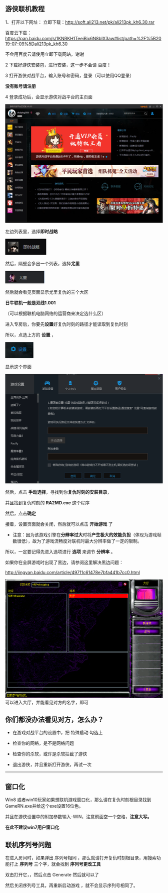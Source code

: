 ## 游侠联机教程

1、打开以下网址：
立即下载：http://soft.ali213.net/pk/ali213pk_kh6.30.rar

百度云下载：https://pan.baidu.com/s/1KNRKH1TeeiBix6N8bIX3aw#list/path=%2F%5B2019-07-09%5Dali213pk_kh6.30

不会用百度云请使用立即下载网站。谢谢



2   下载好游侠安装包，进行安装，这一步不会请 百度！



3   打开游侠对战平台，输入账号和密码，登录（可以使用QQ登录）

**没有账号请注册**


4  登录成功后，会显示游侠对战平台的主页面

 ![](./yx1.png)

左边列表里，选择**即时战略**

![](./yx3.png)

然后，隔壁会多出一个列表，选择**尤里**

![](./yx2.png)



然后就会看见页面显示尤里复仇的三个大区



**日牛联机一般是双线1.001**

（可以根据联机电脑网络的运营商来决定选什么区）



进入专房后，你要先**设置**好复仇时刻的路径才能读取到复仇时刻


所以，点选上方的 **设置**   ，

![](./yx4.png)


显示这个界面

![](./yx5.png)

然后，点击 **手动选择**，寻找到你**复仇时刻的安装目录**，

并且找到复仇时刻的  **RA2MD.exe**  这个程序


然后，点击**确定**


接着，设置页面就会关闭，然后就可以点击 **开始游戏** 了


- 注意：因为该游戏引擎在**分辨率过大**时将**产生极大的效能负担**（体现为游戏帧数很低），故为了游戏流畅度对联机时最大分辨率做了一定的限制。

所以，一定要记得先进入选项进行 **选项** 来调节 **分辨率** 。

如果你在全屏游戏时出现了黑边，请参阅这里解决黑边问题：

http://jingyan.baidu.com/article/49711c61478e7bfa441b7cc0.html


![](./yx6.png)
可以进入大厅，并能看见对方的名字，即可



 
## 你们都没办法看见对方，怎么办？
 
- 在游戏对战平台的设置中，把
特殊启动 勾选上

- 检查你的网络，是不是网络问题

- 检查你的杀软，或许是杀软拦截了游侠

- 退出游侠，并且重新打开游侠，再试一次

-------------------------------------------------------------------------------------------------------------------------------

## 窗口化

Win8 或者win10玩家如果想联机游戏窗口化，那么请在复仇时刻根目录找到GameRN.exe并给这个exe设置16位色。

并且在游侠设置中的附加参数输入-WIN，注意前面空一个空格，**注意大写。**

**在此不建议win7用户窗口化**





## 联机序列号问题

在进入房间时，如果弹出  序列号相同  ，那么就请打开复仇时刻根目录，用搜索功能打上 **序列号** 三个字，就会找到 **序列号更改工具**

双击打开它，，然后点击 Generate 然后就可以了

然后关闭序列号工具，再重新启动游戏  ，就不会显示序列号相同了。



